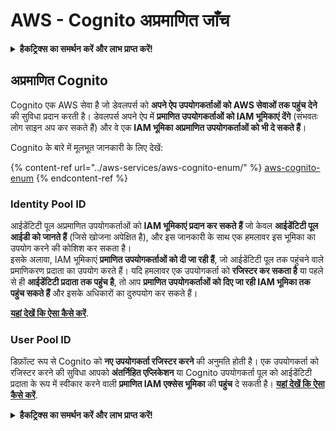 # AWS - Cognito अप्रमाणित जाँच

<details>

<summary><strong>हैकट्रिक्स का समर्थन करें और लाभ प्राप्त करें!</strong></summary>

* यदि आप अपनी कंपनी को **हैकट्रिक्स में विज्ञापित करना चाहते हैं** या यदि आप **PEASS के नवीनतम संस्करण देखना चाहते हैं या HackTricks को PDF में डाउनलोड करना चाहते हैं** तो [**सदस्यता योजनाएं**](https://github.com/sponsors/carlospolop) देखें!
* [**आधिकारिक PEASS और HackTricks स्वैग**](https://peass.creator-spring.com) प्राप्त करें
* [**The PEASS Family**](https://opensea.io/collection/the-peass-family) की खोज करें, हमारा एकल [**NFTs**](https://opensea.io/collection/the-peass-family) संग्रह
* **💬 [**Discord समूह**](https://discord.gg/hRep4RUj7f) या [**टेलीग्राम समूह**](https://t.me/peass) में शामिल हों या मुझे **ट्विटर** 🐦 [**@carlospolopm**](https://twitter.com/carlospolopm)** का** अनुसरण करें।**
* **हैकिंग ट्रिक्स साझा करें,** [**HackTricks**](https://github.com/carlospolop/hacktricks) और [**HackTricks Cloud**](https://github.com/carlospolop/hacktricks-cloud) github repos में PR जमा करके।

</details>

## अप्रमाणित Cognito

Cognito एक AWS सेवा है जो डेवलपर्स को **अपने ऐप उपयोगकर्ताओं को AWS सेवाओं तक पहुंच देने** की सुविधा प्रदान करती है। डेवलपर्स अपने ऐप में **प्रमाणित उपयोगकर्ताओं को IAM भूमिकाएं देंगे** (संभवतः लोग साइन अप कर सकते हैं) और वे एक **IAM भूमिका अप्रमाणित उपयोगकर्ताओं को भी दे सकते हैं**।

Cognito के बारे में मूलभूत जानकारी के लिए देखें:

{% content-ref url="../aws-services/aws-cognito-enum/" %}
[aws-cognito-enum](../aws-services/aws-cognito-enum/)
{% endcontent-ref %}

### Identity Pool ID

आईडेंटिटी पूल अप्रमाणित उपयोगकर्ताओं को **IAM भूमिकाएं प्रदान कर सकते हैं** जो केवल **आईडेंटिटी पूल आईडी को जानते हैं** (जिसे खोजना अपेक्षित है), और इस जानकारी के साथ एक हमलावर इस भूमिका का उपयोग करने की कोशिश कर सकता है।\
इसके अलावा, IAM भूमिकाएं **प्रमाणित उपयोगकर्ताओं को दी जा रही हैं**, जो आईडेंटिटी पूल तक पहुंचने वाले प्रमाणिकरण प्रदाता का उपयोग करते हैं। यदि हमलावर एक उपयोगकर्ता को **रजिस्टर कर सकता है** या पहले से ही **आईडेंटिटी प्रदाता तक पहुंच है**, तो आप **प्रमाणित उपयोगकर्ताओं को दिए जा रही IAM भूमिका तक पहुंच सकते हैं** और इसके अधिकारों का दुरुपयोग कर सकते हैं।

[**यहां देखें कि ऐसा कैसे करें**](../aws-services/aws-cognito-enum/cognito-identity-pools.md).

### User Pool ID

डिफ़ॉल्ट रूप से Cognito को **नए उपयोगकर्ता रजिस्टर करने** की अनुमति होती है। एक उपयोगकर्ता को रजिस्टर करने की सुविधा आपको **अंतर्निहित एप्लिकेशन** या Cognito उपयोगकर्ता पूल को आईडेंटिटी प्रदाता के रूप में स्वीकार करने वाली **प्रमाणित IAM एक्सेस भूमिका** की **पहुंच** दे सकती है। [**यहां देखें कि ऐसा कैसे करें**](../aws-services/aws-cognito-enum/cognito-user-pools.md#registration).

<details>

<summary><strong>हैकट्रिक्स का समर्थन करें और लाभ प्राप्त करें!</strong></summary>

* यदि आप अपनी कंपनी को **हैकट्रिक्स में विज्ञापित करना चाहते हैं** या यदि आप **PEASS के नवीनतम संस्करण देखना चाहते हैं या HackTricks को PDF में डाउनलोड करना चाहते हैं** तो [**सदस्यता योजनाएं**](https://github.com/sponsors/carlospolop) देखें!
* [**आधिकारिक PEASS और HackTricks स्वैग**](https://peass.creator-spring.com) प्राप्त करें
* [**The PEASS Family**](https://opensea.io/collection/the-peass-family) की खोज करें, हमारा एकल [**NFTs**](https://opensea.io/collection/the-peass-family) संग्रह
* **💬 [**Discord समूह**](https://discord.gg/hRep4RUj7f) या [**टेलीग्राम समूह**](https://t.me/peass) में शामिल हों या मुझे **ट्विटर** 🐦 [**@carlospolopm**](https://twitter.com/carlospolopm)** का** अनुसरण करें।**
* **हैकिंग ट्रिक्स साझा करें,** [**HackTricks**](https://github.com/carlospolop/hacktricks) और [**HackTricks Cloud**](https://github.com/carlospolop/hacktricks-cloud) github repos में PR जमा करके।

</details>
